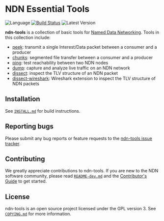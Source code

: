 # NDN Essential Tools

![Language](https://img.shields.io/badge/C%2B%2B-14-blue.svg)
[![Build Status](https://travis-ci.org/named-data/ndn-tools.svg?branch=master)](https://travis-ci.org/named-data/ndn-tools)
![Latest Version](https://img.shields.io/github/tag/named-data/ndn-tools.svg?color=darkkhaki&label=latest%20version)

**ndn-tools** is a collection of basic tools for [Named Data Networking](https://named-data.net/).
Tools in this collection include:

* [peek](tools/peek): transmit a single Interest/Data packet between a consumer
  and a producer
* [chunks](tools/chunks): segmented file transfer between a consumer and a producer
* [ping](tools/ping): test reachability between two NDN nodes
* [dump](tools/dump): capture and analyze live traffic on an NDN network
* [dissect](tools/dissect): inspect the TLV structure of an NDN packet
* [dissect-wireshark](tools/dissect-wireshark): Wireshark extension to inspect
  the TLV structure of NDN packets

## Installation

See [`INSTALL.md`](INSTALL.md) for build instructions.

## Reporting bugs

Please submit any bug reports or feature requests to the
[ndn-tools issue tracker](https://redmine.named-data.net/projects/ndn-tools/issues).

## Contributing

We greatly appreciate contributions to ndn-tools. If you are new to the NDN
software community, please read [`README-dev.md`](README-dev.md) and the
[Contributor's Guide](https://github.com/named-data/.github/blob/master/CONTRIBUTING.md)
to get started.

## License

ndn-tools is an open source project licensed under the GPL version 3.
See [`COPYING.md`](COPYING.md) for more information.
